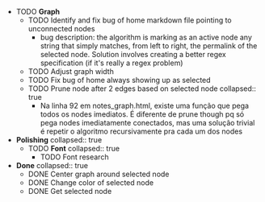 ---
---

- TODO **Graph**
	- TODO Identify and fix bug of home markdown file pointing to unconnected nodes
		- bug description: the algorithm is marking as an active node any string that simply matches, from left to right, the permalink of the selected node. Solution involves creating a better regex specification (if it's really a regex problem)
	- TODO Adjust graph width
	- TODO Fix bug of home always showing up as selected
	- TODO Prune node after 2 edges based on selected node
	  collapsed:: true
		- Na linha 92 em notes_graph.html, existe uma função que pega todos os nodes imediatos. É diferente de prune though pq só pega nodes imediatamente conectados, mas uma solução trivial é repetir o algoritmo recursivamente pra cada um dos nodes
- **Polishing**
  collapsed:: true
	- TODO **Font**
	  collapsed:: true
		- TODO Font research
- **Done**
  collapsed:: true
	- DONE Center graph around selected node
	- DONE Change color of selected node
	- DONE Get selected node